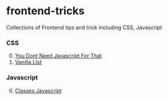 # frontend-tricks
Collections of Frontend tips and trick including CSS, Javascript

### CSS
0. [You Dont Need Javascript For That](https://robots.thoughtbot.com/you-don-t-need-javascript-for-that)
0. [Vanilla LIst](http://www.vanillalist.com/)


### Javascript
0. [Classes Javascript](https://medium.com/@nikhilyeole/classless-javascript-composition-over-inheritance-6b27c35893b1#.q3b1xutxe)
